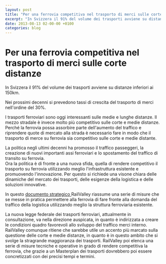 ```yaml
---
layout: post
title: "Per una ferrovia competitiva nel trasporto di merci sulle corte distanze "
excerpt: "In Svizzera il 91% del volume dei trasporti avviene su distanze inferiori ai 150km."
date: 2013-08-13 02-00-00 +0100
categories: blog
---
```


# Per una ferrovia competitiva nel trasporto di merci sulle corte distanze 

In Svizzera il 91% del volume dei trasporti avviene su distanze inferiori ai 150km.

Nei prossimi decenni si prevedono tassi di crescita del trasporto di merci nell'ordine del 30%.

I trasporti ferroviari sono oggi interessanti sulle medie e lunghe distanze. Il mezzo stradale è invece molto più competitivo sulle corte e medie distanze. Perché la ferrovia possa assorbire parte dell'aumento del traffico e riprendere quote di mercato alla strada è necessario fare in modo che il trasporto di merce su ferrovia sia competitivo sulle corte e medie distante.

La politica negli ultimi decenni ha promosso il traffico passeggeri, la creazione di nuovi importanti assi ferroviari e lo spostamento del traffico di transito su ferrovia.  
 Ora la politica è di fronte a una nuova sfida, quella di rendere competitivo il trasporto su ferrovia utilizzando meglio l'infrastruttura esistente e promuovendo l'innovazione. Per questo si richiede una visone chiara delle dinamiche del mercato dei trasporti, delle esigenze della logistica e delle soluzioni innovative.

In questo [documento strategico ](/files/strategia%5Fcorte%5Fdistanze-13-08-2013.pdf)RailValley riassume una serie di misure che se messe in pratica permettere alla ferrovia di fare fronte alla domanda del traffico della logistica utilizzando meglio la struttura ferroviaria esistente.

La nuova legge federale dei trasporti ferroviari, attualmente in consultazione, va nella direzione auspicata, in quanto è indirizzata a creare le condizioni quadro favorevoli allo sviluppo del traffico merci interno. RailValley comunque ritiene che sarebbe utile un accento più marcato sulla questione delle corte e medie distanze, in quanto è in questo ambito che si svolge la stragrande maggioranza dei trasporti. RailValley poi elenca una serie di misure tecniche e operative in grado di rendere competitiva la ferrovia, che grazie a un Masterplan dei trasporti dovrebbero poi essere concretizzati con dei precisi tempi e termini.

